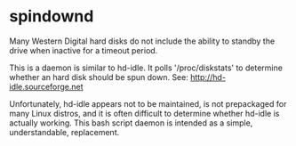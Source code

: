 # spindownd
Many Western Digital hard disks do not include the ability to standby the drive when inactive for a timeout period.  

This is a daemon is similar to hd-idle.  It polls '/proc/diskstats' to determine whether an hard disk should be spun down.  See: http://hd-idle.sourceforge.net

Unfortunately, hd-idle appears not to be maintained, is not prepackaged for many Linux distros, and it is often difficult to determine whether hd-idle is actually working.  This bash script daemon is intended as a simple, understandable, replacement.
